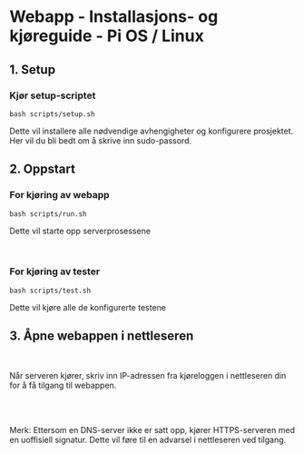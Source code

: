 # Webapp - Installasjons- og kjøreguide - Pi OS / Linux

## 1. Setup

### Kjør setup-scriptet

```
bash scripts/setup.sh
```

Dette vil installere alle nødvendige avhengigheter og konfigurere prosjektet.
Her vil du bli bedt om å skrive inn sudo-passord.

## 2. Oppstart

### For kjøring av webapp

```
bash scripts/run.sh
```

Dette vil starte opp serverprosessene

<br>

### For kjøring av tester

```
bash scripts/test.sh
```

Dette vil kjøre alle de konfigurerte testene

## 3. Åpne webappen i nettleseren

<br>

Når serveren kjører, skriv inn IP-adressen fra kjøreloggen i nettleseren din for å få tilgang til webappen.

<br>
<br>


Merk: Ettersom en DNS-server ikke er satt opp, kjører HTTPS-serveren med en uoffisiell signatur. Dette vil føre til en advarsel i nettleseren ved tilgang.